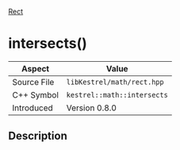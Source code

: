 [Rect](index)
# intersects()
| Aspect | Value |
| --- | --- |
| Source File | `libKestrel/math/rect.hpp` |
| C++ Symbol | `kestrel::math::intersects` |
| Introduced | Version 0.8.0 |
## Description

